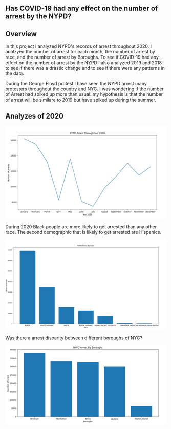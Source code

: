 ## Has COVID-19 had any effect on the number of arrest by the NYPD?

## Overview
In this project I analyzed NYPD's records of arrest throughout 2020. I analzyed the number of arrest for each month, the number of arrest by race, and the number of arrest by Boroughs. To see if COVID-19 had any effect on the number of arrest by the NYPD I also analyzed 2019 and 2018 to see if there was a drastic change and to see if there were any patterns in the data.

During the George Floyd protest I have seen the NYPD arrest many protesters throughout the country and NYC. I was wondering if the number of Arrest had spiked up more than usual.
my hypothesis is that the number of arrest will be similare to 2019 but have spiked up during the summer.

## Analyzes of 2020

![vis1](/graph2.jpg)


During 2020 Black people are more likely to get arrested than any other race. The second demographic that is likely to get arrested are Hispanics.

![vis2](/race_graph3.jpg)


Was there a arrest disparity between different boroughs of NYC? 

![vis3](/graph1.jpg)
